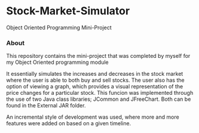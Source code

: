 # Stock-Market-Simulator
Object Oriented Programming Mini-Project
### About
This repository contains the mini-project that was completed by myself for my Object Oriented programming module 

It essentially simulates the increases and decreases in the stock market where the user is able to both buy and sell stocks. The user also has the option of viewing a graph, which provides a visual representation of the price changes for a particular stock. This funcion was implemented through the use of two Java class libraries; JCommon and JFreeChart. Both can be found in the External JAR folder.

An incremental style of development was used, where more and more features were added on based on a given timeline.
